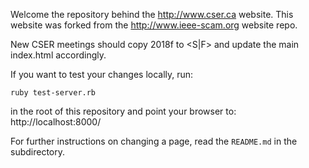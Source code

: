 Welcome the repository behind the http://www.cser.ca website.
This website was forked from the http://www.ieee-scam.org website repo.

New CSER meetings should copy 2018f to <YEAR><S|F> and update the main index.html accordingly. 
	
If you want to test your changes locally, run:

	ruby test-server.rb
	
in the root of this repository and point your browser to: http://localhost:8000/ 

For further instructions on changing a page, read the ``README.md`` in the subdirectory.

